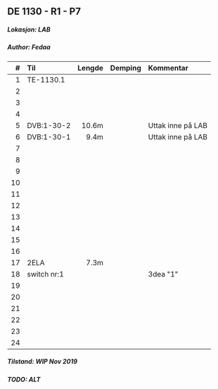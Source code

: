 ## DE 1130 - R1 - P7
##### Lokasjon: LAB
##### Author: Fedaa

|  #  |        Til       |Lengde|Demping|    Kommentar      |
|----:|:-----------------|-----:|------:|:------------------|
|    1|  TE-1130.1       |      |       |                   |
|    2|                  |      |       |                   |
|    3|                  |      |       |                   |
|    4|                  |      |       |                   |
|    5| DVB:1-30-2       |10.6m |       | Uttak inne på LAB |
|    6| DVB:1-30-1       |9.4m  |       | Uttak inne på LAB |
|    7|                  |      |       |                   |
|    8|                  |      |       |                   |
|    9|                  |      |       |                   |
|   10|                  |      |       |                   |
|   11|                  |      |       |                   |
|   12|                  |      |       |                   |
|   13|                  |      |       |                   |
|   14|                  |      |       |                   |
|   15|                  |      |       |                   |
|   16|                  |      |       |                   |
|   17| 2ELA             |7.3m  |       |                   |
|   18| switch nr:1      |      |       | 3dea "1"          |
|   19|                  |      |       |                   |
|   20|                  |      |       |                   |
|   21|                  |      |       |                   |
|   22|                  |      |       |                   |
|   23|                  |      |       |                   |
|   24|                  |      |       |                   |

##### Tilstand:	WIP Nov 2019
##### TODO: ALT
